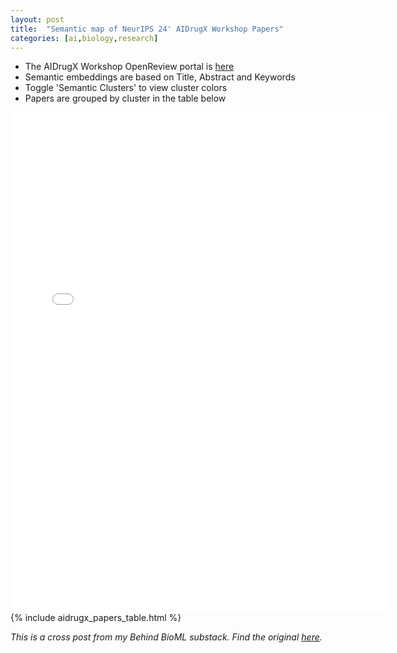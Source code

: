 ```yaml
--- 
layout: post
title:  "Semantic map of NeurIPS 24' AIDrugX Workshop Papers"
categories: [ai,biology,research]
--- 
```


- The AIDrugX Workshop OpenReview portal is [here](https://openreview.net/group?id=NeurIPS.cc/2024/Workshop/AIDrugX#tab-accept-spotlight)
- Semantic embeddings are based on Title, Abstract and Keywords
- Toggle 'Semantic Clusters' to view cluster colors
- Papers are grouped by cluster in the table below
<iframe src="{{ site.baseurl }}/assets/aidrugx_semantic_viz.html" 
        width="120%" 
        height="800px" 
        frameborder="0"
        scrolling="no">
</iframe>
{% include aidrugx_papers_table.html %}

*This is a cross post from my Behind BioML substack. Find the original [here](https://open.substack.com/pub/behindbioml/p/bio-x-ml-hackathon-our-3rd-place?r=y8mlf&utm_campaign=post&utm_medium=web).*

